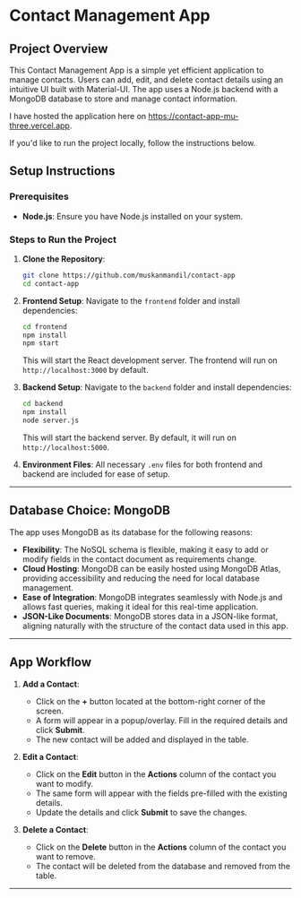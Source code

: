 # Contact Management App

## Project Overview

This Contact Management App is a simple yet efficient application to manage contacts. Users can add, edit, and delete contact details using an intuitive UI built with Material-UI. The app uses a Node.js backend with a MongoDB database to store and manage contact information. 

I have hosted the application here on https://contact-app-mu-three.vercel.app.

If you'd like to run the project locally, follow the instructions below.

## Setup Instructions

### Prerequisites
- **Node.js**: Ensure you have Node.js installed on your system.

### Steps to Run the Project
1. **Clone the Repository**:
   ```bash
   git clone https://github.com/muskanmandil/contact-app
   cd contact-app
   ```

2. **Frontend Setup**:
   Navigate to the `frontend` folder and install dependencies:
   ```bash
   cd frontend
   npm install
   npm start
   ```
   This will start the React development server. The frontend will run on `http://localhost:3000` by default.

3. **Backend Setup**:
   Navigate to the `backend` folder and install dependencies:
   ```bash
   cd backend
   npm install
   node server.js
   ```
   This will start the backend server. By default, it will run on `http://localhost:5000`.

4. **Environment Files**:
   All necessary `.env` files for both frontend and backend are included for ease of setup.

---

## Database Choice: MongoDB

The app uses MongoDB as its database for the following reasons:
- **Flexibility**: The NoSQL schema is flexible, making it easy to add or modify fields in the contact document as requirements change.
- **Cloud Hosting**: MongoDB can be easily hosted using MongoDB Atlas, providing accessibility and reducing the need for local database management.
- **Ease of Integration**: MongoDB integrates seamlessly with Node.js and allows fast queries, making it ideal for this real-time application.
- **JSON-Like Documents**: MongoDB stores data in a JSON-like format, aligning naturally with the structure of the contact data used in this app.

---

## App Workflow

1. **Add a Contact**:
   - Click on the **+** button located at the bottom-right corner of the screen.
   - A form will appear in a popup/overlay. Fill in the required details and click **Submit**.
   - The new contact will be added and displayed in the table.

2. **Edit a Contact**:
   - Click on the **Edit** button in the **Actions** column of the contact you want to modify.
   - The same form will appear with the fields pre-filled with the existing details.
   - Update the details and click **Submit** to save the changes.

3. **Delete a Contact**:
   - Click on the **Delete** button in the **Actions** column of the contact you want to remove.
   - The contact will be deleted from the database and removed from the table.

---